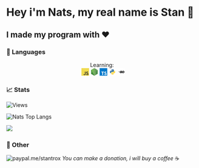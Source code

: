 # Hey i'm Nats, my real name is Stan 👋
## I made my program with ❤️

### 📙 Languages

 <p style="text-align: center;"align="center">Learning: <code>
 <img height="20" src="https://raw.githubusercontent.com/github/explore/80688e429a7d4ef2fca1e82350fe8e3517d3494d/topics/javascript/javascript.png"></code> <code><img height="20" src="https://raw.githubusercontent.com/github/explore/80688e429a7d4ef2fca1e82350fe8e3517d3494d/topics/nodejs/nodejs.png"></code> <code><img height="20" src="https://raw.githubusercontent.com/github/explore/80688e429a7d4ef2fca1e82350fe8e3517d3494d/topics/typescript/typescript.png"></code> <code><img height="20" src="https://raw.githubusercontent.com/github/explore/80688e429a7d4ef2fca1e82350fe8e3517d3494d/topics/python/python.png"></code> <code><img height="20" 
src="https://raw.githubusercontent.com/github/explore/80688e429a7d4ef2fca1e82350fe8e3517d3494d/topics/go/go.png"></code></p> 


### 📈 Stats 

![Views](https://komarev.com/ghpvc/?username=Nats-uuu&color=fe2d36)

![Nats Top Langs](https://github-readme-stats.vercel.app/api/top-langs/?username=nats-uuu&layout=compact)

![]((https://github-readme-stats.vercel.app/api?username=nats-uuu&show_icons=false&theme=dark&bg_color=00000000&hide_border=true&icon_color=4F8CC9&hide_title=true&count_private=true)
)



### 💮 Other

![paypal.me/stantrox](https://ionicabizau.github.io/badges/paypal.svg) *You can make a donation, i will buy a coffee* ☕


